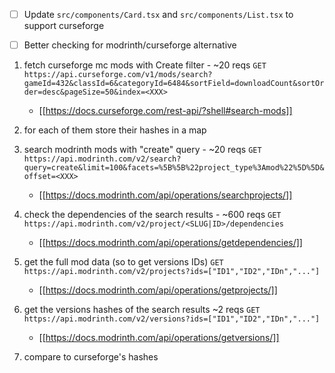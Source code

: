 - [ ] Update `src/components/Card.tsx` and `src/components/List.tsx` to support curseforge

- [ ] Better checking for modrinth/curseforge alternative

1. fetch curseforge mc mods with Create filter - ~20 reqs
    `GET https://api.curseforge.com/v1/mods/search?gameId=432&classId=6&categoryId=6484&sortField=downloadCount&sortOrder=desc&pageSize=50&index=<XXX>`
    - [[https://docs.curseforge.com/rest-api/?shell#search-mods]]

2. for each of them store their hashes in a map
3. search modrinth mods with "create" query - ~20 reqs
    `GET https://api.modrinth.com/v2/search?query=create&limit=100&facets=%5B%5B%22project_type%3Amod%22%5D%5D&offset=<XXX>`
    - [[https://docs.modrinth.com/api/operations/searchprojects/]]

4. check the dependencies of the search results - ~600 reqs
    `GET https://api.modrinth.com/v2/project/<SLUG|ID>/dependencies`
    - [[https://docs.modrinth.com/api/operations/getdependencies/]]

5. get the full mod data (so to get versions IDs)
    `GET https://api.modrinth.com/v2/projects?ids=["ID1","ID2","IDn","..."]`
    - [[https://docs.modrinth.com/api/operations/getprojects/]]

6. get the versions hashes of the search results ~2 reqs
    `GET https://api.modrinth.com/v2/versions?ids=["ID1","ID2","IDn","..."]`
    - [[https://docs.modrinth.com/api/operations/getversions/]]

7. compare to curseforge's hashes
